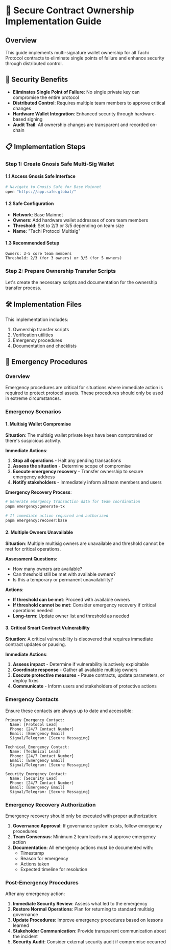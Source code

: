 # 🔐 Secure Contract Ownership Implementation Guide

## Overview
This guide implements multi-signature wallet ownership for all Tachi Protocol contracts to eliminate single points of failure and enhance security through distributed control.

## 🎯 Security Benefits
- **Eliminates Single Point of Failure**: No single private key can compromise the entire protocol
- **Distributed Control**: Requires multiple team members to approve critical changes
- **Hardware Wallet Integration**: Enhanced security through hardware-based signing
- **Audit Trail**: All ownership changes are transparent and recorded on-chain

## 📋 Implementation Steps

### Step 1: Create Gnosis Safe Multi-Sig Wallet

#### 1.1 Access Gnosis Safe Interface
```bash
# Navigate to Gnosis Safe for Base Mainnet
open "https://app.safe.global/"
```

#### 1.2 Safe Configuration
- **Network**: Base Mainnet
- **Owners**: Add hardware wallet addresses of core team members
- **Threshold**: Set to 2/3 or 3/5 depending on team size
- **Name**: "Tachi Protocol Multisig"

#### 1.3 Recommended Setup
```
Owners: 3-5 core team members
Threshold: 2/3 (for 3 owners) or 3/5 (for 5 owners)
```

### Step 2: Prepare Ownership Transfer Scripts

Let's create the necessary scripts and documentation for the ownership transfer process.

## 🛠️ Implementation Files

This implementation includes:
1. Ownership transfer scripts
2. Verification utilities
3. Emergency procedures
4. Documentation and checklists

## 🚨 Emergency Procedures

### Overview
Emergency procedures are critical for situations where immediate action is required to protect protocol assets. These procedures should only be used in extreme circumstances.

### Emergency Scenarios

#### 1. Multisig Wallet Compromise
**Situation**: The multisig wallet private keys have been compromised or there's suspicious activity.

**Immediate Actions**:
1. **Stop all operations** - Halt any pending transactions
2. **Assess the situation** - Determine scope of compromise
3. **Execute emergency recovery** - Transfer ownership to secure emergency address
4. **Notify stakeholders** - Immediately inform all team members and users

**Emergency Recovery Process**:
```bash
# Generate emergency transaction data for team coordination
pnpm emergency:generate-tx

# If immediate action required and authorized
pnpm emergency:recover:base
```

#### 2. Multiple Owners Unavailable
**Situation**: Multiple multisig owners are unavailable and threshold cannot be met for critical operations.

**Assessment Questions**:
- How many owners are available?
- Can threshold still be met with available owners?
- Is this a temporary or permanent unavailability?

**Actions**:
- **If threshold can be met**: Proceed with available owners
- **If threshold cannot be met**: Consider emergency recovery if critical operations needed
- **Long-term**: Update owner list and threshold as needed

#### 3. Critical Smart Contract Vulnerability
**Situation**: A critical vulnerability is discovered that requires immediate contract updates or pausing.

**Immediate Actions**:
1. **Assess impact** - Determine if vulnerability is actively exploitable
2. **Coordinate response** - Gather all available multisig owners
3. **Execute protective measures** - Pause contracts, update parameters, or deploy fixes
4. **Communicate** - Inform users and stakeholders of protective actions

### Emergency Contacts

Ensure these contacts are always up to date and accessible:

```
Primary Emergency Contact:
  Name: [Protocol Lead]
  Phone: [24/7 Contact Number]
  Email: [Emergency Email]
  Signal/Telegram: [Secure Messaging]

Technical Emergency Contact:
  Name: [Technical Lead]
  Phone: [24/7 Contact Number]
  Email: [Emergency Email]
  Signal/Telegram: [Secure Messaging]

Security Emergency Contact:
  Name: [Security Lead]
  Phone: [24/7 Contact Number]
  Email: [Emergency Email]
  Signal/Telegram: [Secure Messaging]
```

### Emergency Recovery Authorization

Emergency recovery should only be executed with proper authorization:

1. **Governance Approval**: If governance system exists, follow emergency procedures
2. **Team Consensus**: Minimum 2 team leads must approve emergency action
3. **Documentation**: All emergency actions must be documented with:
   - Timestamp
   - Reason for emergency
   - Actions taken
   - Expected timeline for resolution

### Post-Emergency Procedures

After any emergency action:

1. **Immediate Security Review**: Assess what led to the emergency
2. **Restore Normal Operations**: Plan for returning to standard multisig governance
3. **Update Procedures**: Improve emergency procedures based on lessons learned
4. **Stakeholder Communication**: Provide transparent communication about the incident
5. **Security Audit**: Consider external security audit if compromise occurred
